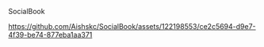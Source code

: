 SocialBook


https://github.com/Aishskc/SocialBook/assets/122198553/ce2c5694-d9e7-4f39-be74-877eba1aa371

